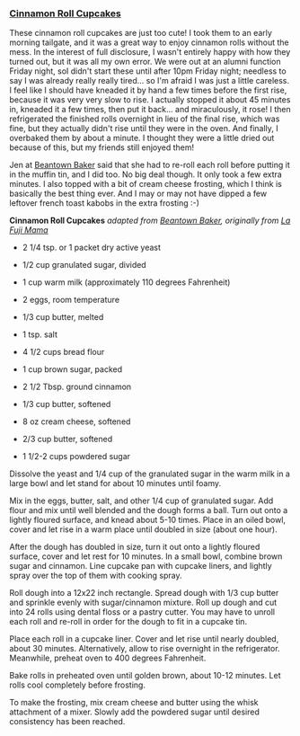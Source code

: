 ### [**Cinnamon Roll Cupcakes**](http://www.pink-parsley.com/2009/09/cinnamon-roll-cupcakes.html)

These cinnamon roll cupcakes are just too cute!  I took them to an early morning tailgate, and it was a great way to enjoy cinnamon rolls without the mess.  In the interest of full disclosure, I wasn't entirely happy with how they turned out, but it was all my own error. We were out at an alumni function Friday night, soI didn't start these until after 10pm Friday night; needless to say I was already really really tired... so I'm afraid I was just a little careless. I feel like I should have kneaded it by hand a few times before the first rise, because it was very very slow to rise. I actually stopped it about 45 minutes in, kneaded it a few times, then put it back... and miraculously, it rose! I then refrigerated the finished rolls overnight in lieu of the final rise, which was fine, but they actually didn't rise until they were in the oven. And finally, I overbaked them by about a minute. I thought they were a little dried out because of this, but my friends still enjoyed them!

Jen at [Beantown Baker](http://www.beantownbaker.com/) said that she had to re-roll each roll before putting it in the muffin tin, and I did too. No big deal though. It only took a few extra minutes. I also topped with a bit of cream cheese frosting, which I think is basically the best thing ever. And I may or may not have dipped a few leftover french toast kabobs in the extra frosting :-)

**Cinnamon Roll Cupcakes**
_adapted from_ [_Beantown Baker_](http://www.beantownbaker.com/2009/08/cinnamon-roll-cupcakes-with-cream.html)_, originally from_ [_La Fuji Mama_](http://www.lafujimama.com/2009/05/cinnamon-roll-cupcakes.html)

- 2 1/4 tsp. or 1 packet dry active yeast
- 1/2 cup granulated sugar, divided
- 1 cup warm milk (approximately 110 degrees Fahrenheit)
- 2 eggs, room temperature
- 1/3 cup butter, melted
- 1 tsp. salt
- 4 1/2 cups bread flour

- 1 cup brown sugar, packed
- 2 1/2 Tbsp. ground cinnamon
- 1/3 cup butter, softened

- 8 oz cream cheese, softened
- 2/3 cup butter, softened
- 1 1/2-2 cups powdered sugar

Dissolve the yeast and 1/4 cup of the granulated sugar in the warm milk in a large bowl and let stand for about 10 minutes until foamy.

Mix in the eggs, butter, salt, and other 1/4 cup of granulated sugar. Add flour and mix until well blended and the dough forms a ball. Turn out onto a lightly floured surface, and knead about 5-10 times. Place in an oiled bowl, cover and let rise in a warm place until doubled in size (about one hour).

After the dough has doubled in size, turn it out onto a lightly floured surface, cover and let rest for 10 minutes. In a small bowl, combine brown sugar and cinnamon. Line cupcake pan with cupcake liners, and lightly spray over the top of them with cooking spray.

Roll dough into a 12x22 inch rectangle. Spread dough with 1/3 cup butter and sprinkle evenly with sugar/cinnamon mixture. Roll up dough and cut into 24 rolls using dental floss or a pastry cutter. You may have to unroll each roll and re-roll in order for the dough to fit in a cupcake tin.

Place each roll in a cupcake liner. Cover and let rise until nearly doubled, about 30 minutes. Alternatively, allow to rise overnight in the refrigerator. Meanwhile, preheat oven to 400 degrees Fahrenheit.

Bake rolls in preheated oven until golden brown, about 10-12 minutes. Let rolls cool completely before frosting.

To make the frosting, mix cream cheese and butter using the whisk attachment of a mixer. Slowly add the powdered sugar until desired consistency has been reached.